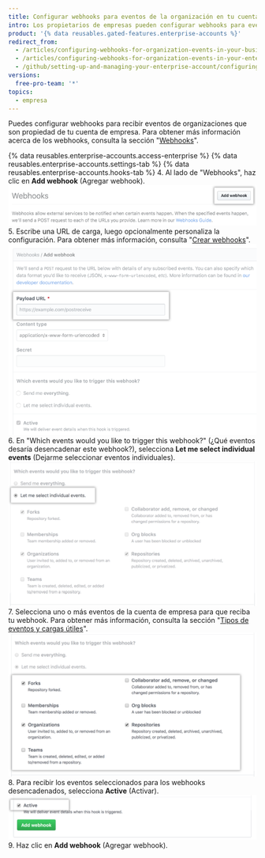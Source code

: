 ```yaml
---
title: Configurar webhooks para eventos de la organización en tu cuenta de empresa
intro: Los propietarios de empresas pueden configurar webhooks para eventos en organizaciones que son propiedad de una cuenta de empresa.
product: '{% data reusables.gated-features.enterprise-accounts %}'
redirect_from:
  - /articles/configuring-webhooks-for-organization-events-in-your-business-account/
  - /articles/configuring-webhooks-for-organization-events-in-your-enterprise-account
  - /github/setting-up-and-managing-your-enterprise-account/configuring-webhooks-for-organization-events-in-your-enterprise-account
versions:
  free-pro-team: '*'
topics:
  - empresa
---
```


Puedes configurar webhooks para recibir eventos de organizaciones que son propiedad de tu cuenta de empresa. Para obtener más información acerca de los webhooks, consulta la sección "[Webhooks](/webhooks/)".

{% data reusables.enterprise-accounts.access-enterprise %}
{% data reusables.enterprise-accounts.settings-tab %}
{% data reusables.enterprise-accounts.hooks-tab %}
4. Al lado de "Webhooks", haz clic en **Add webhook** (Agregar webhook). ![Botón para agregar webhook en la barra lateral Webhooks](/assets/images/help/business-accounts/add-webhook-button.png)
5. Escribe una URL de carga, luego opcionalmente personaliza la configuración. Para obtener más información, consulta "[Crear webhooks](/webhooks/creating/#creating-webhooks)". ![Campos para la URL de carga y otras opciones de personalización](/assets/images/help/business-accounts/webhook-payload-url-and-customization-options.png)
6. En "Which events would you like to trigger this webhook?" (¿Qué eventos desaría desencadenar este webhook?), selecciona **Let me select individual events** (Dejarme seleccionar eventos individuales). ![Seleccionar eventos individuales](/assets/images/help/business-accounts/webhook-let-me-select-individual-events.png)
7. Selecciona uno o más eventos de la cuenta de empresa para que reciba tu webhook. Para obtener más información, consulta la sección "[Tipos de eventos y cargas útiles](/webhooks/event-payloads/)". ![Seleccionar eventos individuales](/assets/images/help/business-accounts/webhook-selected-events.png)
8. Para recibir los eventos seleccionados para los webhooks desencadenados, selecciona **Active** (Activar). ![Seleccionar eventos individuales](/assets/images/help/business-accounts/webhook-active.png)
9. Haz clic en **Add webhook** (Agregar webhook).
